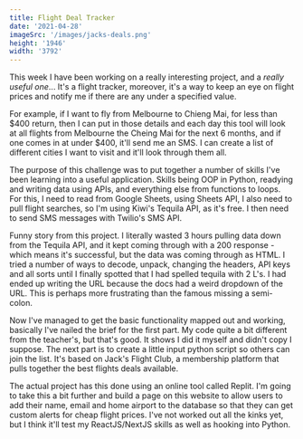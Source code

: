 ```yaml
---
title: Flight Deal Tracker
date: '2021-04-28'
imageSrc: '/images/jacks-deals.png'
height: '1946'
width: '3792'
---
```

This week I have been working on a really interesting project, and a *really useful one*... It's a flight tracker, moreover, it's a way to keep an eye on flight prices and notify me if there are any under a specified value. 

For example, if I want to fly from Melbourne to Chieng Mai, for less than $400 return, then I can put in those details and each day this tool will look at all flights from Melbourne the Cheing Mai for the next 6 months, and if one comes in at under $400, it'll send me an SMS. I can create a list of different cities I want to visit and it'll look through them all.

The purpose of this challenge was to put together a number of skills I've been learning into a useful application. Skills being OOP in Python, readying and writing data using APIs, and everything else from functions to loops. For this, I need to read from Google Sheets, using Sheets API, I also need to pull flight searches, so I'm using Kiwi's Tequila API, as it's free. I then need to send SMS messages with Twilio's SMS API. 

Funny story from this project. I literally wasted 3 hours pulling data down from the Tequila API, and it kept coming through with a 200 response - which means it's successful, but the data was coming through as HTML. I tried a number of ways to decode, unpack, changing the headers, API keys and all sorts until I finally spotted that I had spelled tequila with 2 L's. I had ended up writing the URL because the docs had a weird dropdown of the URL. This is perhaps more frustrating than the famous missing a semi-colon. 

Now I've managed to get the basic functionality mapped out and working, basically I've nailed the brief for the first part. My code quite a bit different from the teacher's, but that's good. It shows I did it myself and didn't copy I suppose. The next part is to create a little input python script so others can join the list. It's based on Jack's Flight Club, a membership platform that pulls together the best flights deals available.

The actual project has this done using an online tool called Replit. I'm going to take this a bit further and build a page on this website to allow users to add their name, email and home airport to the database so that they can get custom alerts for cheap flight prices. I've not worked out all the kinks yet, but I think it'll test my ReactJS/NextJS skills as well as hooking into Python. 